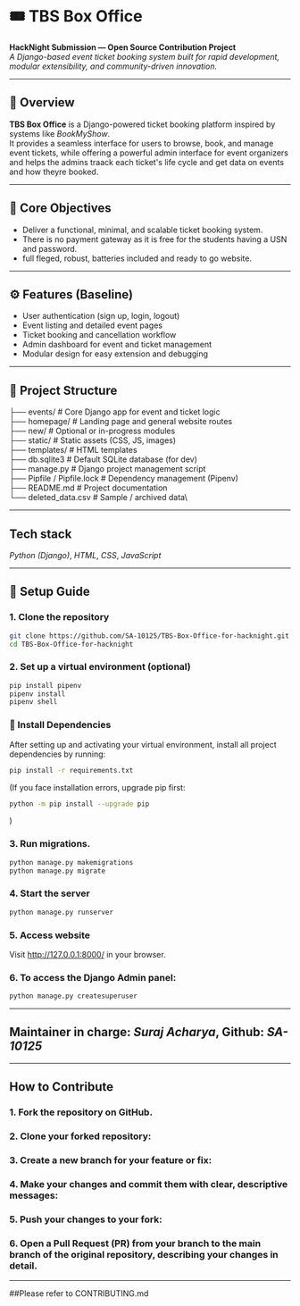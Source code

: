 # 🎟️ TBS Box Office

**HackNight Submission — Open Source Contribution Project**  
*A Django-based event ticket booking system built for rapid development, modular extensibility, and community-driven innovation.*

---

## 🚀 Overview

**TBS Box Office** is a Django-powered ticket booking platform inspired by systems like *BookMyShow*.  
It provides a seamless interface for users to browse, book, and manage event tickets, while offering a powerful admin interface for event organizers and helps the admins traack each ticket's life cycle and get data on events and how theyre booked.

---

## 🧠 Core Objectives

- Deliver a functional, minimal, and scalable ticket booking system.  
- There is no payment gateway as it is free for the students having a USN and password.
- full fleged, robust, batteries included and ready to go website.

---

## ⚙️ Features (Baseline)

- User authentication (sign up, login, logout)
- Event listing and detailed event pages
- Ticket booking and cancellation workflow
- Admin dashboard for event and ticket management
- Modular design for easy extension and debugging

---

## 📁 Project Structure

├── events/ # Core Django app for event and ticket logic\
├── homepage/ # Landing page and general website routes\
├── new/ # Optional or in-progress modules\
├── static/ # Static assets (CSS, JS, images)\
├── templates/ # HTML templates\
├── db.sqlite3 # Default SQLite database (for dev)\
├── manage.py # Django project management script\
├── Pipfile / Pipfile.lock # Dependency management (Pipenv)\
├── README.md # Project documentation\
└── deleted_data.csv # Sample / archived data\


---

## Tech stack
*Python (Django)*, *HTML*, *CSS*, *JavaScript*

---

## 🧰 Setup Guide

### 1. Clone the repository
```bash
git clone https://github.com/SA-10125/TBS-Box-Office-for-hacknight.git
cd TBS-Box-Office-for-hacknight
```
### 2. Set up a virtual environment (optional)
```bash
pip install pipenv
pipenv install
pipenv shell
```
### 🧩 Install Dependencies
After setting up and activating your virtual environment, install all project dependencies by running:
```bash
pip install -r requirements.txt
```
(If you face installation errors, upgrade pip first:
```bash
python -m pip install --upgrade pip
```
)
### 3. Run migrations.
```bash
python manage.py makemigrations
python manage.py migrate
```

### 4. Start the server
```bash
python manage.py runserver
```
### 5. Access website
Visit http://127.0.0.1:8000/ in your browser.

### 6. To access the Django Admin panel:
```bash
python manage.py createsuperuser
```

---

## Maintainer in charge: *Suraj Acharya*, Github: *SA-10125*

---

## How to Contribute
### 1. Fork the repository on GitHub.
### 2. Clone your forked repository:
### 3. Create a new branch for your feature or fix:
### 4. Make your changes and commit them with clear, descriptive messages:
### 5. Push your changes to your fork:
### 6. Open a Pull Request (PR) from your branch to the main branch of the original repository, describing your changes in detail.

---

##Please refer to CONTRIBUTING.md
